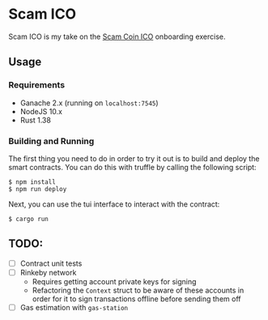 # Scam ICO

Scam ICO is my take on the
[Scam Coin ICO](https://drive.google.com/open?id=1HagdvQApJeS2NtdlOkweZV8sQU8KBJ3PsQgmXSpCia0)
onboarding exercise.

## Usage

### Requirements

- Ganache 2.x (running on `localhost:7545`)
- NodeJS 10.x
- Rust 1.38

### Building and Running

The first thing you need to do in order to try it out is to build and deploy the
smart contracts. You can do this with truffle by calling the following script:

```
$ npm install
$ npm run deploy
```

Next, you can use the tui interface to interact with the contract:

```
$ cargo run
```

## TODO:

- [ ] Contract unit tests
- [ ] Rinkeby network
  - Requires getting account private keys for signing
  - Refactoring the `Context` struct to be aware of these accounts in order for
    it to sign transactions offline before sending them off
- [ ] Gas estimation with `gas-station`
